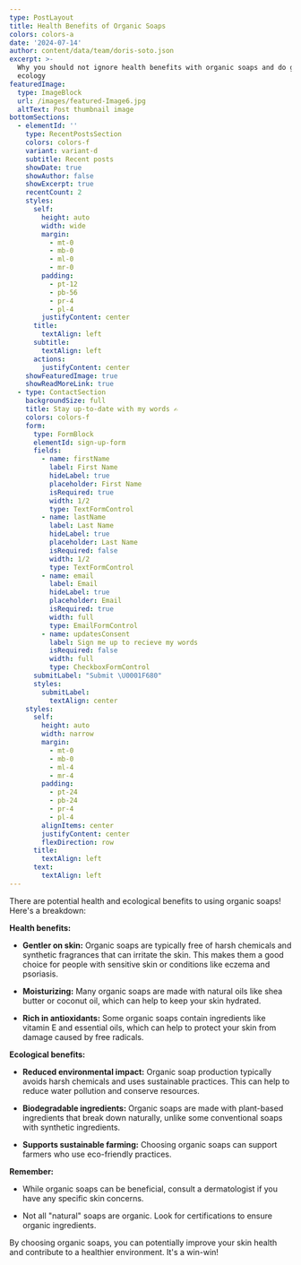 ```yaml
---
type: PostLayout
title: Health Benefits of Organic Soaps
colors: colors-a
date: '2024-07-14'
author: content/data/team/doris-soto.json
excerpt: >-
  Why you should not ignore health benefits with organic soaps and do good for
  ecology
featuredImage:
  type: ImageBlock
  url: /images/featured-Image6.jpg
  altText: Post thumbnail image
bottomSections:
  - elementId: ''
    type: RecentPostsSection
    colors: colors-f
    variant: variant-d
    subtitle: Recent posts
    showDate: true
    showAuthor: false
    showExcerpt: true
    recentCount: 2
    styles:
      self:
        height: auto
        width: wide
        margin:
          - mt-0
          - mb-0
          - ml-0
          - mr-0
        padding:
          - pt-12
          - pb-56
          - pr-4
          - pl-4
        justifyContent: center
      title:
        textAlign: left
      subtitle:
        textAlign: left
      actions:
        justifyContent: center
    showFeaturedImage: true
    showReadMoreLink: true
  - type: ContactSection
    backgroundSize: full
    title: Stay up-to-date with my words ✍️
    colors: colors-f
    form:
      type: FormBlock
      elementId: sign-up-form
      fields:
        - name: firstName
          label: First Name
          hideLabel: true
          placeholder: First Name
          isRequired: true
          width: 1/2
          type: TextFormControl
        - name: lastName
          label: Last Name
          hideLabel: true
          placeholder: Last Name
          isRequired: false
          width: 1/2
          type: TextFormControl
        - name: email
          label: Email
          hideLabel: true
          placeholder: Email
          isRequired: true
          width: full
          type: EmailFormControl
        - name: updatesConsent
          label: Sign me up to recieve my words
          isRequired: false
          width: full
          type: CheckboxFormControl
      submitLabel: "Submit \U0001F680"
      styles:
        submitLabel:
          textAlign: center
    styles:
      self:
        height: auto
        width: narrow
        margin:
          - mt-0
          - mb-0
          - ml-4
          - mr-4
        padding:
          - pt-24
          - pb-24
          - pr-4
          - pl-4
        alignItems: center
        justifyContent: center
        flexDirection: row
      title:
        textAlign: left
      text:
        textAlign: left
---
```

 There are potential health and ecological benefits to using organic soaps! Here's a breakdown:

**Health benefits:**

*   **Gentler on skin:** Organic soaps are typically free of harsh chemicals and synthetic fragrances that can irritate the skin. This makes them a good choice for people with sensitive skin or conditions like eczema and psoriasis.

*   **Moisturizing:** Many organic soaps are made with natural oils like shea butter or coconut oil, which can help to keep your skin hydrated.

*   **Rich in antioxidants:** Some organic soaps contain ingredients like vitamin E and essential oils, which can help to protect your skin from damage caused by free radicals.

**Ecological benefits:**

*   **Reduced environmental impact:** Organic soap production typically avoids harsh chemicals and uses sustainable practices. This can help to reduce water pollution and conserve resources.

*   **Biodegradable ingredients:** Organic soaps are made with plant-based ingredients that break down naturally, unlike some conventional soaps with synthetic ingredients.

*   **Supports sustainable farming:** Choosing organic soaps can support farmers who use eco-friendly practices.

**Remember:**

*   While organic soaps can be beneficial, consult a dermatologist if you have any specific skin concerns.

*   Not all "natural" soaps are organic. Look for certifications to ensure organic ingredients.

By choosing organic soaps, you can potentially improve your skin health and contribute to a healthier environment. It's a win-win!





